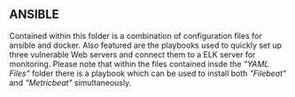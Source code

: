 ## ANSIBLE
Contained within this folder is a combination of configuration files for ansible and docker.  Also featured are the playbooks used to quickly set up three vulnerable Web servers and connect them to a ELK server for monitoring.  Please note that within the files contained insde the  _"YAML Files"_ folder there is a playbook which can be used to install both _"Filebeat"_ and _"Metricbeat"_ simultaneously.